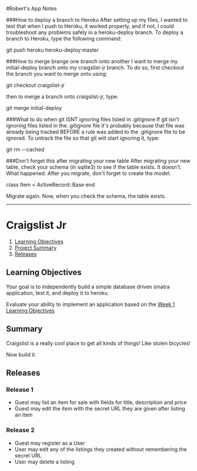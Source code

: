 #Robert's App Notes

###How to deploy a branch to Heroku
After setting up my files, I wanted to test that when I push to Heroku, it worked properly, and if not, I could troubleshoot any problems safely in a heroku-deploy branch. To deploy a branch to Heroku, type the following command:

git push heroku heroku-deploy:master

###How to merge brange one branch onto another
I want to merge my initial-deploy branch onto my craigslist-jr branch. To do so, first checkout the branch you want to merge onto using:

git checkout craigslist-jr

then to merge a branch onto craigslist-jr, type:

git merge initial-deploy

###What to do when git ISNT ignoring files listed in .gitignore
If git isn't ignoring files listed in the .gitignore file it's probably because that file was already being tracked BEFORE a rule was added to the .gitignore file to be ignored. To untrack the file so that git will start ignoring it, type:

git rm --cached <filename>

###Don't forget this after migrating your new table
After migrating your new table, check your schema (in sqlite3) to see if the table exists. It doesn't. What happened. After you migrate, don't forget to create the model:

class Item < ActiveRecord::Base
end

Migrate again. Now, when you check the schema, the table exists.


---
# Craigslist Jr
1. [Learning Objectives](#learning-objectives)
2. [Project Summary](#summary)
3. [Releases](#releases)

## Learning Objectives
Your goal is to independently build a simple database driven sinatra
application, test it, and deploy it to heroku.

Evaluate your ability to implement an application based on the
[Week 1 Learning Objectives](../../phase-2-guide/week-1/learning-objectives.md)


## Summary
Craigslist is a really cool place to get all kinds of things!
Like stolen bicycles!

Now build it.

## Releases

### Release 1
* Guest may list an item for sale with fields for title,
  description and price
* Guest may edit the item with the secret URL they are
  given after listing an item

### Release 2
* Guest may register as a User
* User may edit any of the listings they created without
  remembering the secret URL
* User may delete a listing